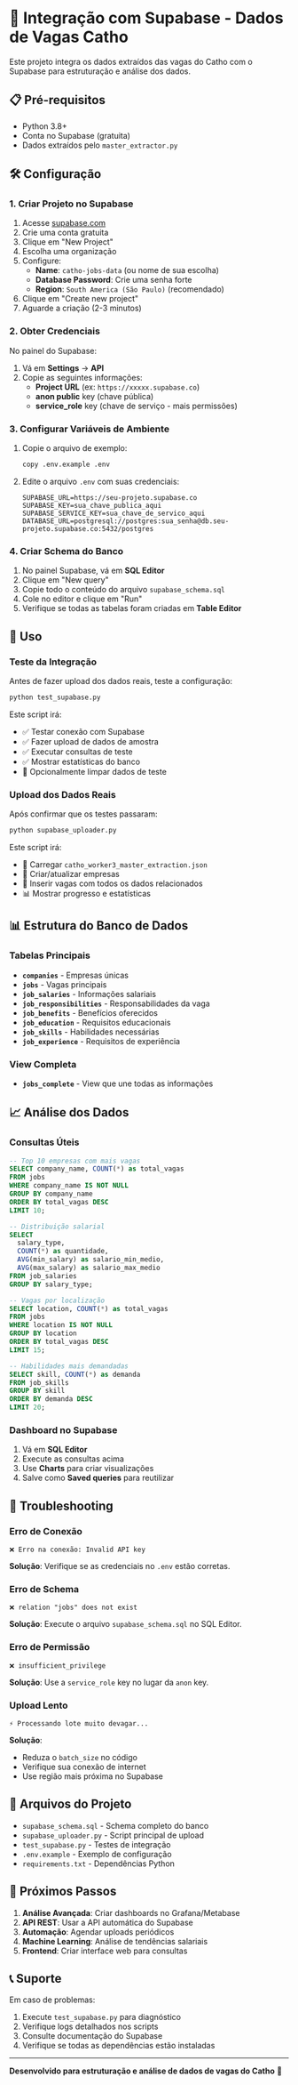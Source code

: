 # 🚀 Integração com Supabase - Dados de Vagas Catho

Este projeto integra os dados extraídos das vagas do Catho com o Supabase para estruturação e análise dos dados.

## 📋 Pré-requisitos

- Python 3.8+
- Conta no Supabase (gratuita)
- Dados extraídos pelo `master_extractor.py`

## 🛠️ Configuração

### 1. Criar Projeto no Supabase

1. Acesse [supabase.com](https://supabase.com)
2. Crie uma conta gratuita
3. Clique em "New Project"
4. Escolha uma organização
5. Configure:
   - **Name**: `catho-jobs-data` (ou nome de sua escolha)
   - **Database Password**: Crie uma senha forte
   - **Region**: `South America (São Paulo)` (recomendado)
6. Clique em "Create new project"
7. Aguarde a criação (2-3 minutos)

### 2. Obter Credenciais

No painel do Supabase:

1. Vá em **Settings** → **API**
2. Copie as seguintes informações:
   - **Project URL** (ex: `https://xxxxx.supabase.co`)
   - **anon public** key (chave pública)
   - **service_role** key (chave de serviço - mais permissões)

### 3. Configurar Variáveis de Ambiente

1. Copie o arquivo de exemplo:
   ```bash
   copy .env.example .env
   ```

2. Edite o arquivo `.env` com suas credenciais:
   ```env
   SUPABASE_URL=https://seu-projeto.supabase.co
   SUPABASE_KEY=sua_chave_publica_aqui
   SUPABASE_SERVICE_KEY=sua_chave_de_servico_aqui
   DATABASE_URL=postgresql://postgres:sua_senha@db.seu-projeto.supabase.co:5432/postgres
   ```

### 4. Criar Schema do Banco

1. No painel Supabase, vá em **SQL Editor**
2. Clique em "New query"
3. Copie todo o conteúdo do arquivo `supabase_schema.sql`
4. Cole no editor e clique em "Run"
5. Verifique se todas as tabelas foram criadas em **Table Editor**

## 🚀 Uso

### Teste da Integração

Antes de fazer upload dos dados reais, teste a configuração:

```bash
python test_supabase.py
```

Este script irá:
- ✅ Testar conexão com Supabase
- ✅ Fazer upload de dados de amostra
- ✅ Executar consultas de teste
- ✅ Mostrar estatísticas do banco
- 🧹 Opcionalmente limpar dados de teste

### Upload dos Dados Reais

Após confirmar que os testes passaram:

```bash
python supabase_uploader.py
```

Este script irá:
- 📂 Carregar `catho_worker3_master_extraction.json`
- 🏢 Criar/atualizar empresas
- 👔 Inserir vagas com todos os dados relacionados
- 📊 Mostrar progresso e estatísticas

## 📊 Estrutura do Banco de Dados

### Tabelas Principais

- **`companies`** - Empresas únicas
- **`jobs`** - Vagas principais
- **`job_salaries`** - Informações salariais
- **`job_responsibilities`** - Responsabilidades da vaga
- **`job_benefits`** - Benefícios oferecidos
- **`job_education`** - Requisitos educacionais
- **`job_skills`** - Habilidades necessárias
- **`job_experience`** - Requisitos de experiência

### View Completa

- **`jobs_complete`** - View que une todas as informações

## 📈 Análise dos Dados

### Consultas Úteis

```sql
-- Top 10 empresas com mais vagas
SELECT company_name, COUNT(*) as total_vagas
FROM jobs 
WHERE company_name IS NOT NULL
GROUP BY company_name 
ORDER BY total_vagas DESC 
LIMIT 10;

-- Distribuição salarial
SELECT 
  salary_type,
  COUNT(*) as quantidade,
  AVG(min_salary) as salario_min_medio,
  AVG(max_salary) as salario_max_medio
FROM job_salaries 
GROUP BY salary_type;

-- Vagas por localização
SELECT location, COUNT(*) as total_vagas
FROM jobs 
WHERE location IS NOT NULL
GROUP BY location 
ORDER BY total_vagas DESC 
LIMIT 15;

-- Habilidades mais demandadas
SELECT skill, COUNT(*) as demanda
FROM job_skills 
GROUP BY skill 
ORDER BY demanda DESC 
LIMIT 20;
```

### Dashboard no Supabase

1. Vá em **SQL Editor**
2. Execute as consultas acima
3. Use **Charts** para criar visualizações
4. Salve como **Saved queries** para reutilizar

## 🔧 Troubleshooting

### Erro de Conexão
```
❌ Erro na conexão: Invalid API key
```
**Solução**: Verifique se as credenciais no `.env` estão corretas.

### Erro de Schema
```
❌ relation "jobs" does not exist
```
**Solução**: Execute o arquivo `supabase_schema.sql` no SQL Editor.

### Erro de Permissão
```
❌ insufficient_privilege
```
**Solução**: Use a `service_role` key no lugar da `anon` key.

### Upload Lento
```
⚡ Processando lote muito devagar...
```
**Solução**: 
- Reduza o `batch_size` no código
- Verifique sua conexão de internet
- Use região mais próxima no Supabase

## 📁 Arquivos do Projeto

- `supabase_schema.sql` - Schema completo do banco
- `supabase_uploader.py` - Script principal de upload
- `test_supabase.py` - Testes de integração
- `.env.example` - Exemplo de configuração
- `requirements.txt` - Dependências Python

## 🎯 Próximos Passos

1. **Análise Avançada**: Criar dashboards no Grafana/Metabase
2. **API REST**: Usar a API automática do Supabase
3. **Automação**: Agendar uploads periódicos
4. **Machine Learning**: Análise de tendências salariais
5. **Frontend**: Criar interface web para consultas

## 📞 Suporte

Em caso de problemas:

1. Execute `test_supabase.py` para diagnóstico
2. Verifique logs detalhados nos scripts
3. Consulte documentação do Supabase
4. Verifique se todas as dependências estão instaladas

---

**Desenvolvido para estruturação e análise de dados de vagas do Catho** 🚀